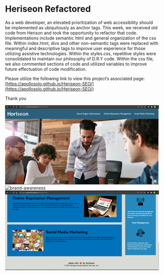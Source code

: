 # Heriseon Refactored
As a web developer, an elevated prioritization of web accessibility should be implemented as ubiquitously as anchor tags. This week, we received old code from Herison and took the opportunity to refactor that code. 
Implementations include semantic html and general organization of the css file. Within index.html, divs and other non-semantic tags were replaced with meaningful and descriptive tags to improve user experience for those utilizing assistive technologies. 
Within the styles.css, repetitive styles were consolidated to maintain our philosophy of D.R.Y code. Within the css file, we also commented sections of code and utilized variables to improve future effectuation of code modification. 

Please utilize the following link to view this project’s associated page: [https://apollosolo.github.io/Heriseon-SEO/](https://apollosolo.github.io/Heriseon-SEO/)

Thank you


![brand-awareness](/assets/images/heriseon-1.png)
![brand-awareness](/assets/images/heriseon-2.png)
![brand-awareness](/assets/images/heriseon-3.png)